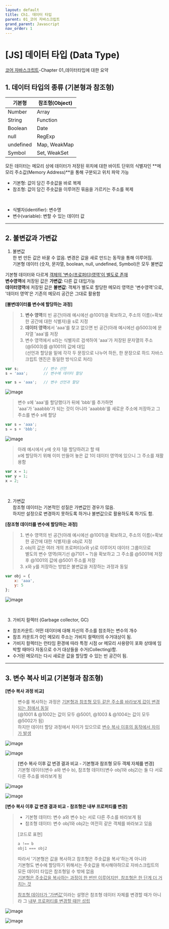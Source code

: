 ```yaml
---
layout: default
title: Ch1. 데이터 타입
parent: 01_코어 자바스크립트
grand_parent: Javascript
nav_order: 1
---
```


# [JS] 데이터 타입 (Data Type)  

[코어 자바스크립트](https://product.kyobobook.co.kr/detail/S000001766397)-Chapter 01_데이터타입에 대한 요약


## 1. 데이터 타입의 종류 (기본형과 참조형)  

|기본형|참조형(Object)|
|----|----|
|Number|Array|
|String|Function|
|Boolean|Date|
|null|RegExp|
|undefined|Map, WeakMap|
|Symbol|Set, WeakSet|


모든 데이터는 메모리 상에 데이터가 저장된 위치에 대한 바이트 단위의 식별자인 **메모리 주소값(Memory Address)**을 통해 구분되고 위치 파악 가능  


- 기본형: 값이 담긴 주솟값을 바로 복제  
- 참조형: 값이 담긴 주솟값을 이루어진 묶음을 가르키는 주소를 복제  

<br/>

- 식별자(identifier): 변수명  
- 변수(variable): 변할 수 있는 데이터 값  

<hr/>

## 2. 불변값과 가변값  

1) 불변값  
한 번 만든 값은 바꿀 수 없음. 변경은 값을 새로 만드는 동작을 통해 이루어짐.  
기본형 데이터 (숫자, 문자열, boolean, null, undefined, Symbol)은 모두 불변값  

기본형 데이터와 다르게 <u>객체의 '변수(프로퍼티)영역'이 별도로 존재</u>  
**변수영역**에 저장된 값은 **가변값**: 다른 값 대입가능  
**데이터영역**에 저장된 값은 **불변값**: 객체가 별도로 할당한 메모리 영역은 '변수영역'으로, '데이터 영역'은 기존의 메모리 공간은 그대로 활용함  

<div class="code-example" markdown="1">

**[불변데이터를 변수에 할당하는 과정]**  
> 1) **변수 영역**의 빈 공간(아래 예시에선 @1001)을 확보하고, 주소의 이름(=확보한 공간에 대한 식별자)을 s로 지정  
> 2) **데이터 영역**에서 'aaa'를 찾고 없으면 빈 공간(아래 예시에선 @5003)에 문자열 'aaa'를 저장  
> 3) 변수 영역에서 s라는 식별자르 검색하여 'aaa'가 저장된 문자열의 주소(@5003)를 @1001의 값에 대입  
> (선언과 할당을 밑에 각각 두 문장으로 나누어 하든, 한 문장으로 하드 자바스크립트 엔진은 동일한 방식으로 처리)  

```js
var s;           // 변수 선언
s = 'aaa';       // 변수에 데이터 할당

var s = 'aaa';   // 변수 선언과 할당
```

![image](https://github.com/horannabi/horannabi.github.io/assets/44853626/cc44cb9e-45e4-4f7c-b217-434ceae9e2fa)  

> 변수 s에 'aaa'를 할당했다가 뒤에 'bbb'를 추가하면  
> 'aaa'가 'aaabbb'가 되는 것이 아니라 'aaabbb'를 새로운 주소에 저장하고 그 주소를 변수 s에 할당  

```js
var s = 'aaa';
s = s + 'bbb';
```

![image](https://github.com/horannabi/horannabi.github.io/assets/44853626/9e4220c5-4ffa-4d15-90f4-1f63949e7d29)  

> 아래 예시에서 y에 숫자 1을 할당하려고 할 때  
> x에 할당하기 위해 이미 만들어 놓은 값 1이 데이터 영역에 있으니 그 주소를 재활용함  

```js
var x = 1;
var y = 1;
x = 2;
```

</div>
<br/>

2) 가변값  
참조형 데이터는 기본적인 성질은 가변값인 경우가 많음.  
하지만 설정으로 변경하지 못하도록 하거나 불변값으로 활용하도록 하기도 함.  

<div class="code-example" markdown="1">

**[참조형 데이터를 변수에 할당하는 과정]**  
> 1) 변수 영역의 빈 공간(아래 예시에선 @1001)을 확보하고, 주소의 이름(=확보한 공간에 대한 식별자)을 obj로 지정  
> 2) obj의 값은 여러 개의 프로퍼티(x와 y)로 이루어지 데이터 그룹이므로  
>    별도의 변수 영역(여기선 @7101 ~ ?)을 확보하고 그 주소를 @5001에 저장 후 @1001의 값에 @5001 주소를 저장  
> 3) x와 y를 저장하는 방법은 불변값을 저장하는 과정과 동일  

```js
var obj = {
    x: 'aaa',
    y: 5
};
```

![image](https://user-images.githubusercontent.com/44853626/233093071-88820657-a6f6-4164-b854-ce89a4a40b01.png)  
</div>

<br/>

3) 가비지 컬렉터 (Garbage collector, GC)  
- 참조카운트: 어떤 데이터에 대해 자신의 주소를 참조하는 변수의 개수  
- 참조 카운트가 0인 메모리 주소는 가비지 컬렉터의 수거대상이 됨.  
- 가비지 컬렉터는 런타임 환경에 따라 특정 시점 or 메모리 사용량이 포화 상태에 임박할 때마다 자동으로 수거 대상들을 수거(Collecting)함.  
- 수거된 메모리는 다시 새로운 값을 할당할 수 있는 빈 공간이 됨.  

<hr/>

## 3. 변수 복사 비교 (기본형과 참조형)  

**[변수 복사 과정 비교]**  
> 변수를 복사하는 과정은 <u>기본형과 참조형 모두 같은 주소를 바라보게 값이 변경 되는 점에서 동일</u>  
> (@1001 & @1002는 값이 모두 @5001, @1003 & @1004는 값이 모두 @5002가 됨)  
> 하지만 데이터 할당 과정에서 차이가 있으므로 <u>변수 복사 이후의 동작에서 차이가 발생</u>  

![image](https://user-images.githubusercontent.com/44853626/234009043-8b5a78d6-f81d-4c7a-bdff-3e73e3781129.png)  

![image](https://user-images.githubusercontent.com/44853626/234009166-d4cf12dd-4d91-423e-a53c-90d6d396fe66.png)  


> **[변수 복사 이후 값 변경 결과 비교 - 기본형과 참조형 모두 객체 자체를 변경]**  
> 기본형 데이터(변수 a와 변수 b), 참조형 데이터(변수 obj1와 obj2)는 둘 다 서로 다른 주소를 바라보게 됨  

![image](https://user-images.githubusercontent.com/44853626/234017644-9951ac7a-9543-4e07-a4ce-57b8a97d96b6.png)  

![image](https://user-images.githubusercontent.com/44853626/234018168-3bbac765-3dc2-4acb-be26-b9b88b07dafb.png)  


**[변수 복사 이후 값 변경 결과 비교 - 참조형은 내부 프로퍼티를 변경]**  
> - 기본형 데이터: 변수 a와 변수 b는 서로 다른 주소를 바라보게 됨  
> - 참조형 데이터: 변수 obj1와 obj2는 여전히 같은 객체를 바라보고 있음  
>   
> [코드로 표현]  
>
> ```js
> a !== b
> obj1 === obj2
> ```
>  
> 따라서 '기본형은 값을 복사하고 참조형은 주솟값을 복사'하는게 아니라  
> 기본형도 변수에 할당하기 위해서는 주솟값을 복사해야하므로 자바스크립트의 모든 데이터 타입은 참조형일 수 밖에 없음  
> <u>기본형은 주솟값을 복사하는 과정이 한 번만 이루어지만, 참조형은 한 단계 더 거치는 것</u>  
>  
> <u>참조형 데이터가 '가변값'</u>이라는 설명은 참조형 데이터 자체를 변경할 때가 아니라 그 <u>내부 프로퍼티를 변경할 때만 성립</u>  

![image](https://user-images.githubusercontent.com/44853626/234012237-68b647e1-26ef-4b6c-817f-42c349ec765e.png)  

![image](https://user-images.githubusercontent.com/44853626/234013739-437a697b-a6eb-49b7-9a2d-e01264f9eb42.png)  


